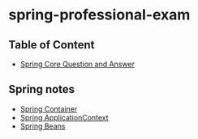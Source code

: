 # spring-professional-exam



## Table of Content
- [Spring Core Question and Answer](./notes/table-of-content.md)
## Spring notes 
- [Spring Container](./documentation-notes/core/001-spring-container.md)
- [Spring ApplicationContext](./documentation-notes/core/002-spring-applicationContext.md)
- [Spring Beans](./documentation-notes/core/003-spring-beans.md)